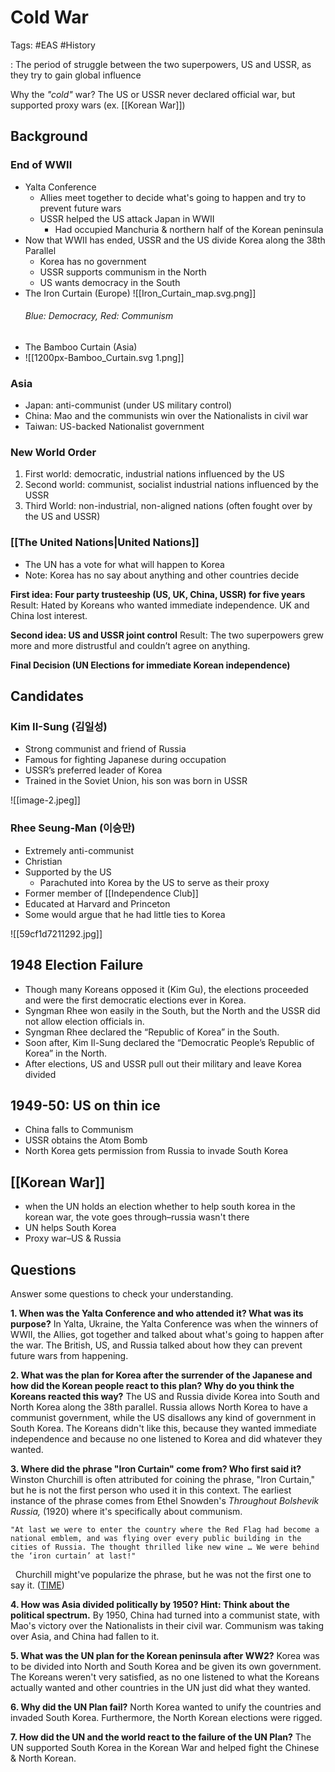 # Cold War 
Tags: #EAS #History

: The period of struggle between the two superpowers, US and USSR, as they try to gain global influence 

Why the *"cold"* war? 
	The US or USSR never declared official war, but supported proxy wars (ex. [[Korean War]])

## Background 
### End of WWII 
- Yalta Conference 
	- Allies meet together to decide what's going to happen and try to prevent future wars 
	- USSR helped the US attack Japan in WWII
		- Had occupied Manchuria & northern half of the Korean peninsula 
- Now that WWII has ended, USSR and the US divide Korea along the 38th Parallel 
	- Korea has no government 
	- USSR supports communism in the North 
	- US wants democracy in the South 
- The Iron Curtain (Europe) ![[Iron_Curtain_map.svg.png]]
	###### Blue: Democracy, Red: Communism 
- The Bamboo Curtain (Asia)
- ![[1200px-Bamboo_Curtain.svg 1.png]]

### Asia 
- Japan: anti-communist (under US military control)
- China: Mao and the communists win over the Nationalists in civil war 
- Taiwan: US-backed Nationalist government 

### New World Order 
1. First world: democratic, industrial nations influenced by the US 
1. Second world: communist, socialist industrial nations influenced by the USSR 
1. Third World: non-industrial, non-aligned nations (often fought over by the US and USSR)

### [[The United Nations|United Nations]] 
- The UN has a vote for what will happen to Korea 
- Note: Korea has no say about anything and other countries decide 

**First idea: Four party trusteeship (US, UK, China, USSR) for five years**
Result: Hated by Koreans who wanted immediate independence. UK and China lost interest.

**Second idea: US and USSR joint control** 
Result: The two superpowers grew more and more distrustful and couldn’t agree on anything.

**Final Decision (UN Elections for immediate Korean independence)**

## Candidates  
### Kim II-Sung (김일성)
- Strong communist and friend of Russia
- Famous for fighting Japanese during occupation
- USSR’s preferred leader of Korea
- Trained in the Soviet Union, his son was born in USSR 

![[image-2.jpeg]]

### Rhee Seung-Man (이승만) 
- Extremely anti-communist 
- Christian 
- Supported by the US 
	- Parachuted into Korea by the US to serve as their proxy 
- Former member of [[Independence Club]] 
- Educated at Harvard and Princeton 
- Some would argue that he had little ties to Korea 

![[59cf1d7211292.jpg]]

## 1948 Election Failure 
- Though many Koreans opposed it (Kim Gu), the elections proceeded and were the first democratic elections ever in Korea.
- Syngman Rhee won easily in the South, but the North and the USSR did not allow election officials in. 
- Syngman Rhee declared the “Republic of Korea” in the South.
- Soon after, Kim Il-Sung declared the “Democratic People’s Republic of Korea” in the North. 
- After elections, US and USSR pull out their military and leave Korea divided 

## 1949-50: US on thin ice 
- China falls to Communism 
- USSR obtains the Atom Bomb 
- North Korea gets permission from Russia to invade South Korea 

## [[Korean War]] 
- when the UN holds an election whether to help south korea in the korean war, the vote goes through–russia wasn't there 
- UN helps South Korea 
- Proxy war–US & Russia 

## Questions 
Answer some questions to check your understanding. 

**1. When was the Yalta Conference and who attended it? What was its purpose?** 
	In Yalta, Ukraine, the Yalta Conference was when the winners of WWII, the Allies, got together and talked about what's going to happen after the war. The British, US, and Russia talked about how they can prevent future wars from happening. 
	
**2. What was the plan for Korea after the surrender of the Japanese and how did the Korean people react to this plan? Why do you think the Koreans reacted this way?**
	The US and Russia divide Korea into South and North Korea along the 38th parallel. Russia allows North Korea to have a communist government, while the US disallows any kind of government in South Korea. The Koreans didn't like this, because they wanted immediate independence and because no one listened to Korea and did whatever they wanted. 

**3. Where did the phrase "Iron Curtain" come from? Who first said it?**
	Winston Churchill is often attributed for coining the phrase, "Iron Curtain," but he is not the first person who used it in this context. The earliest instance of the phrase comes from Ethel Snowden's _Throughout Bolshevik Russia,_ (1920) where it's specifically about communism. 

	"At last we were to enter the country where the Red Flag had become a national emblem, and was flying over every public building in the cities of Russia. The thought thrilled like new wine … We were behind the ‘iron curtain’ at last!" 
&nbsp; Churchill might've popularize the phrase, but he was not the first one to say it. ([TIME](https://time.com/3733955/winston-churchill-did-not-coin-the-phrase-iron-curtain/))

**4. How was Asia divided politically by 1950? Hint: Think about the political spectrum.**
	By 1950, China had turned into a communist state, with Mao's victory over the Nationalists in their civil war. Communism was taking over Asia, and China had fallen to it. 

**5.  What was the UN plan for the Korean peninsula after WW2?**
	Korea was to be divided into North and South Korea and be given its own government. The Koreans weren't very satisfied, as no one listened to what the Koreans actually wanted and other countries in the UN just did what they wanted. 

**6. Why did the UN Plan fail?**
    North Korea wanted to unify the countries and invaded South Korea. Furthermore, the North Korean elections were rigged. 

**7.  How did the UN and the world react to the failure of the UN Plan?**
	The UN supported South Korea in the Korean War and helped fight the Chinese & North Korean. 